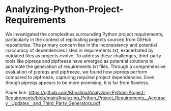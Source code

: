# Analyzing-Python-Project-Requirements
We investigated the complexities surrounding Python project requirements, particularly in the context of replicating projects sourced from GitHub repositories.
The primary concern lies in the inconsistency and potential inaccuracy of dependencies listed in requirements.txt, exacerbated by outdated files as projects evolve. To address these challenges, third-party tools
like pipreqs and pipfreeze have emerged as potential solutions to automate the generation of requirements.txt files. 
Through a comprehensive evaluation of pipreqs and pipfreeze, we found how pipreqs perform compared to pipfreeze, capturing required project dependencies. 
Even though pipreqs appears to be more promising, it is far from flawless.

Paper link: https://github.com/Khyatipa/Analyzing-Python-Project-Requirements/blob/main/Analyzing_Python_Project_Requirements__Accuracy__Updates__and_Third_Party_Generators.pdf
